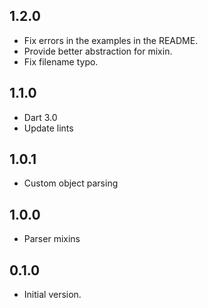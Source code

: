 ## 1.2.0

- Fix errors in the examples in the README.
- Provide better abstraction for mixin.
- Fix filename typo.

## 1.1.0

- Dart 3.0
- Update lints

## 1.0.1

- Custom object parsing

## 1.0.0

- Parser mixins

## 0.1.0

- Initial version.
